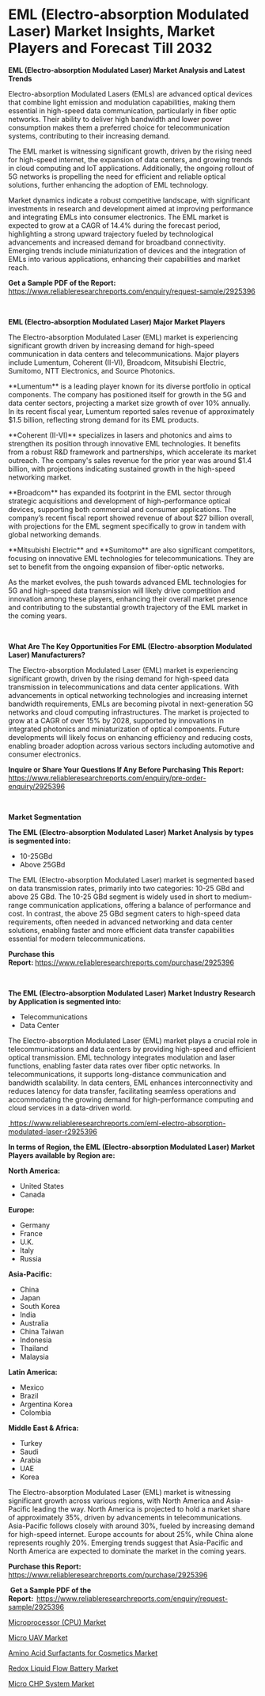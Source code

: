 <p><h1>EML (Electro-absorption Modulated Laser) Market Insights, Market Players and Forecast Till 2032</h1></p><p><strong>EML (Electro-absorption Modulated Laser) Market Analysis and Latest Trends</strong></p>
<p><p>Electro-absorption Modulated Lasers (EMLs) are advanced optical devices that combine light emission and modulation capabilities, making them essential in high-speed data communication, particularly in fiber optic networks. Their ability to deliver high bandwidth and lower power consumption makes them a preferred choice for telecommunication systems, contributing to their increasing demand.</p><p>The EML market is witnessing significant growth, driven by the rising need for high-speed internet, the expansion of data centers, and growing trends in cloud computing and IoT applications. Additionally, the ongoing rollout of 5G networks is propelling the need for efficient and reliable optical solutions, further enhancing the adoption of EML technology. </p><p>Market dynamics indicate a robust competitive landscape, with significant investments in research and development aimed at improving performance and integrating EMLs into consumer electronics. The EML market is expected to grow at a CAGR of 14.4% during the forecast period, highlighting a strong upward trajectory fueled by technological advancements and increased demand for broadband connectivity. Emerging trends include miniaturization of devices and the integration of EMLs into various applications, enhancing their capabilities and market reach.</p></p>
<p><strong>Get a Sample PDF of the Report:&nbsp;</strong> <a href="https://www.reliableresearchreports.com/enquiry/request-sample/2925396?utm_campaign=13&utm_medium=2&utm_source=Github&utm_content=ia&utm_term=12032025&utm_id=eml-electro-absorption-modulated-laser">https://www.reliableresearchreports.com/enquiry/request-sample/2925396</a></p>
<p>&nbsp;</p>
<p><strong>EML (Electro-absorption Modulated Laser) Major Market Players</strong></p>
<p><p>The Electro-absorption Modulated Laser (EML) market is experiencing significant growth driven by increasing demand for high-speed communication in data centers and telecommunications. Major players include Lumentum, Coherent (II-VI), Broadcom, Mitsubishi Electric, Sumitomo, NTT Electronics, and Source Photonics.</p><p>**Lumentum** is a leading player known for its diverse portfolio in optical components. The company has positioned itself for growth in the 5G and data center sectors, projecting a market size growth of over 10% annually. In its recent fiscal year, Lumentum reported sales revenue of approximately $1.5 billion, reflecting strong demand for its EML products.</p><p>**Coherent (II-VI)** specializes in lasers and photonics and aims to strengthen its position through innovative EML technologies. It benefits from a robust R&D framework and partnerships, which accelerate its market outreach. The company's sales revenue for the prior year was around $1.4 billion, with projections indicating sustained growth in the high-speed networking market.</p><p>**Broadcom** has expanded its footprint in the EML sector through strategic acquisitions and development of high-performance optical devices, supporting both commercial and consumer applications. The company’s recent fiscal report showed revenue of about $27 billion overall, with projections for the EML segment specifically to grow in tandem with global networking demands.</p><p>**Mitsubishi Electric** and **Sumitomo** are also significant competitors, focusing on innovative EML technologies for telecommunications. They are set to benefit from the ongoing expansion of fiber-optic networks.</p><p>As the market evolves, the push towards advanced EML technologies for 5G and high-speed data transmission will likely drive competition and innovation among these players, enhancing their overall market presence and contributing to the substantial growth trajectory of the EML market in the coming years.</p></p>
<p>&nbsp;</p>
<p><strong>What Are The Key Opportunities For EML (Electro-absorption Modulated Laser) Manufacturers?</strong></p>
<p><p>The Electro-absorption Modulated Laser (EML) market is experiencing significant growth, driven by the rising demand for high-speed data transmission in telecommunications and data center applications. With advancements in optical networking technologies and increasing internet bandwidth requirements, EMLs are becoming pivotal in next-generation 5G networks and cloud computing infrastructures. The market is projected to grow at a CAGR of over 15% by 2028, supported by innovations in integrated photonics and miniaturization of optical components. Future developments will likely focus on enhancing efficiency and reducing costs, enabling broader adoption across various sectors including automotive and consumer electronics.</p></p>
<p><strong>Inquire or Share Your Questions If Any Before Purchasing This Report:</strong> <a href="https://www.reliableresearchreports.com/enquiry/pre-order-enquiry/2925396?utm_campaign=13&utm_medium=2&utm_source=Github&utm_content=ia&utm_term=12032025&utm_id=eml-electro-absorption-modulated-laser">https://www.reliableresearchreports.com/enquiry/pre-order-enquiry/2925396</a></p>
<p>&nbsp;</p>
<p><strong>Market Segmentation</strong></p>
<p><strong>The EML (Electro-absorption Modulated Laser) Market Analysis by types is segmented into:</strong></p>
<p><ul><li>10-25GBd</li><li>Above 25GBd</li></ul></p>
<p><p>The EML (Electro-absorption Modulated Laser) market is segmented based on data transmission rates, primarily into two categories: 10-25 GBd and above 25 GBd. The 10-25 GBd segment is widely used in short to medium-range communication applications, offering a balance of performance and cost. In contrast, the above 25 GBd segment caters to high-speed data requirements, often needed in advanced networking and data center solutions, enabling faster and more efficient data transfer capabilities essential for modern telecommunications.</p></p>
<p><strong>Purchase this Report:&nbsp;</strong><a href="https://www.reliableresearchreports.com/purchase/2925396?utm_campaign=13&utm_medium=2&utm_source=Github&utm_content=ia&utm_term=12032025&utm_id=eml-electro-absorption-modulated-laser">https://www.reliableresearchreports.com/purchase/2925396</a></p>
<p>&nbsp;</p>
<p><strong>The EML (Electro-absorption Modulated Laser) Market Industry Research by Application is segmented into:</strong></p>
<p><ul><li>Telecommunications</li><li>Data Center</li></ul></p>
<p><p>The Electro-absorption Modulated Laser (EML) market plays a crucial role in telecommunications and data centers by providing high-speed and efficient optical transmission. EML technology integrates modulation and laser functions, enabling faster data rates over fiber optic networks. In telecommunications, it supports long-distance communication and bandwidth scalability. In data centers, EML enhances interconnectivity and reduces latency for data transfer, facilitating seamless operations and accommodating the growing demand for high-performance computing and cloud services in a data-driven world.</p></p>
<p><a href="https://www.reliableresearchreports.com/eml-electro-absorption-modulated-laser-r2925396?utm_campaign=13&utm_medium=2&utm_source=Github&utm_content=ia&utm_term=12032025&utm_id=eml-electro-absorption-modulated-laser">&nbsp;https://www.reliableresearchreports.com/eml-electro-absorption-modulated-laser-r2925396</a></p>
<p><strong>In terms of Region, the EML (Electro-absorption Modulated Laser) Market Players available by Region are:</strong></p>
<p>
    <p> <strong> North America: </strong>
        <ul>
            <li>United States</li>
            <li>Canada</li>
        </ul>
        </p> 
    <p> <strong> Europe: </strong>
        <ul>
            <li>Germany</li>
            <li>France</li>
            <li>U.K.</li>
            <li>Italy</li>
            <li>Russia</li>
        </ul>
        </p> 
    <p> <strong> Asia-Pacific: </strong>
        <ul>
            <li>China</li>
            <li>Japan</li>
            <li>South Korea</li>
            <li>India</li>
            <li>Australia</li>
            <li>China Taiwan</li>
            <li>Indonesia</li>
            <li>Thailand</li>
            <li>Malaysia</li>
        </ul>
        </p> 
    <p> <strong> Latin America: </strong>
        <ul>
            <li>Mexico</li>
            <li>Brazil</li>
            <li>Argentina Korea</li>
            <li>Colombia</li>
        </ul>
        </p> 
    <p> <strong> Middle East & Africa: </strong>
        <ul>
            <li>Turkey</li>
            <li>Saudi</li>
            <li>Arabia</li>
            <li>UAE</li>
            <li>Korea</li>
        </ul>
    </p>
    </p>
<p><p>The Electro-absorption Modulated Laser (EML) market is witnessing significant growth across various regions, with North America and Asia-Pacific leading the way. North America is projected to hold a market share of approximately 35%, driven by advancements in telecommunications. Asia-Pacific follows closely with around 30%, fueled by increasing demand for high-speed internet. Europe accounts for about 25%, while China alone represents roughly 20%. Emerging trends suggest that Asia-Pacific and North America are expected to dominate the market in the coming years.</p></p>
<p><strong>Purchase this Report: </strong><a href="https://www.reliableresearchreports.com/purchase/2925396?utm_campaign=13&utm_medium=2&utm_source=Github&utm_content=ia&utm_term=12032025&utm_id=eml-electro-absorption-modulated-laser">https://www.reliableresearchreports.com/purchase/2925396</a></p>
<p>&nbsp;<strong>Get a Sample PDF of the Report:&nbsp;&nbsp;</strong><a href="https://www.reliableresearchreports.com/enquiry/request-sample/2925396?utm_campaign=13&utm_medium=2&utm_source=Github&utm_content=ia&utm_term=12032025&utm_id=eml-electro-absorption-modulated-laser">https://www.reliableresearchreports.com/enquiry/request-sample/2925396</a></p>
<p><strong></strong></p>
<p><p><a href="https://github.com/anesimazikpd/Market-Research-Report-List-1/blob/main/microprocessor-cpu-market.md?utm_campaign=13&utm_medium=2&utm_source=Github&utm_content=ia&utm_term=12032025&utm_id=eml-electro-absorption-modulated-laser">Microprocessor (CPU) Market</a></p><p><a href="https://github.com/welidaeisya/Market-Research-Report-List-1/blob/main/micro-uav-market.md?utm_campaign=13&utm_medium=2&utm_source=Github&utm_content=ia&utm_term=12032025&utm_id=eml-electro-absorption-modulated-laser">Micro UAV Market</a></p><p><a href="https://github.com/lestymbango/Market-Research-Report-List-1/blob/main/amino-acid-surfactants-for-cosmetics-market.md?utm_campaign=13&utm_medium=2&utm_source=Github&utm_content=ia&utm_term=12032025&utm_id=eml-electro-absorption-modulated-laser">Amino Acid Surfactants for Cosmetics Market</a></p><p><a href="https://github.com/tafuaraasswn/Market-Research-Report-List-1/blob/main/redox-liquid-flow-battery-market.md?utm_campaign=13&utm_medium=2&utm_source=Github&utm_content=ia&utm_term=12032025&utm_id=eml-electro-absorption-modulated-laser">Redox Liquid Flow Battery Market</a></p><p><a href="https://github.com/peggiputra7o/Market-Research-Report-List-1/blob/main/micro-chp-system-market.md?utm_campaign=13&utm_medium=2&utm_source=Github&utm_content=ia&utm_term=12032025&utm_id=eml-electro-absorption-modulated-laser">Micro CHP System Market</a></p></p>